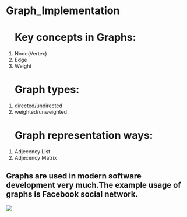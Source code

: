 # Graph_Implementation
<ol><h1>Key concepts in Graphs:</h1>
<li>Node(Vertex)</li>
<li>Edge</li>
<li>Weight</li>
</ol>
<ol><h1>Graph types:</h1>
<li>directed/undirected</li>
<li>weighted/unweighted</li>
</ol>
<ol><h1>Graph representation ways:</h1>
<li>Adjecency List</li>
<li>Adjecency Matrix</li>
</ol>
<h2>Graphs are used in modern software development very much.The example usage of graphs is <strong>Facebook</strong> social network.</h2>
<img src="![Graph_Implementation](https://github.com/MuradMT/Graph_Implementation/assets/92033053/c3f13c0e-1232-4832-a4e8-c313cc91926b)">
